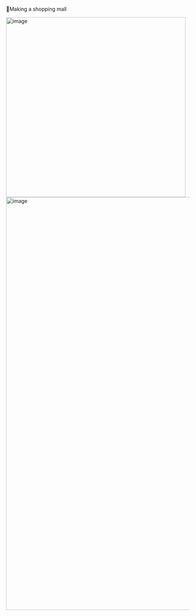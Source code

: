 📌Making a shopping mall

<img width="492" alt="image" src="https://user-images.githubusercontent.com/102340541/185599651-e3c4f208-7e1c-4f25-8081-1111fbb83fa6.png">




<img width="1129" alt="image" src="https://user-images.githubusercontent.com/102340541/185599223-365ee5e6-f5e7-4b23-bd4b-b3da002c6ba0.png">



